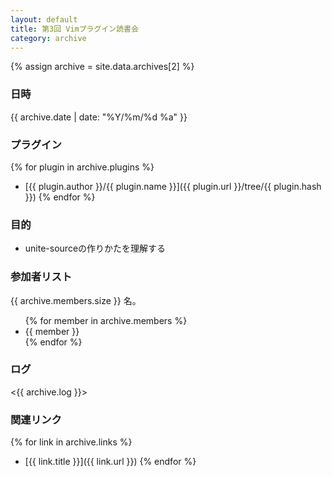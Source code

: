 ```yaml
---
layout: default
title: 第3回 Vimプラグイン読書会
category: archive
---
```

{% assign archive = site.data.archives[2] %}

### 日時

{{ archive.date | date: "%Y/%m/%d %a" }}

### プラグイン

{% for plugin in archive.plugins %}
- [{{ plugin.author }}/{{ plugin.name }}]({{ plugin.url }}/tree/{{ plugin.hash }})
{% endfor %}

### 目的

- unite-sourceの作りかたを理解する

### 参加者リスト
{{ archive.members.size }} 名。

<ul>
{% for member in archive.members %}
  <li>{{ member }}</li>
{% endfor %}
</ul>

### ログ
<{{ archive.log }}>

### 関連リンク
{% for link in archive.links %}
  - [{{ link.title }}]({{ link.url }})
{% endfor %}
